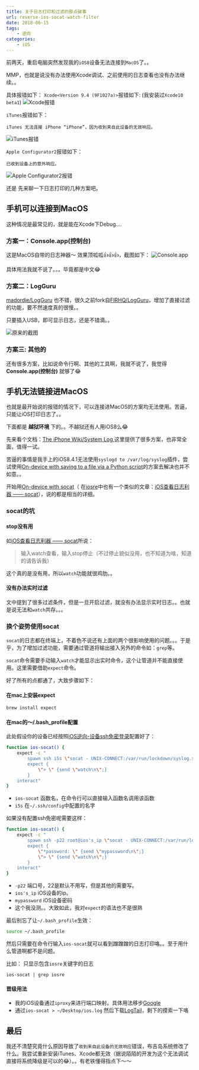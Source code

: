 ```yaml
---
title: 关于日志打印和过滤的那点破事
url: reverse-ios-socat-watch-filter
date: 2018-06-15
tags: 
    - 逆向
categories:
    - iOS
---
```


前两天，重启电脑突然发现我的`iOS8`设备无法连接到`MacOS`了。。

MMP，也就是说没有办法使用Xcode调试、之前使用的日志查看也没有办法继续。。

具体报错如下：
`Xcode<Version 9.4 (9F1027a)>`报错如下: (我安装过`Xcode10 beta1`)
![Xcode报错](/images/2018-06-15-10-13-16.png)

`iTunes`报错如下：
```
iTunes 无法连接 iPhone “iPhone”，因为收到来自此设备的无效响应。
```

![iTunes报错](/images/2018-06-15-10-06-16.png)

`Apple Configurator2`报错如下：
```
已收到设备上的意外响应。
```

![Apple Configurator2报错](/images/2018-06-15-10-09-33.png)

<!--more-->

还是 先来聊一下日志打印的几种方案吧。

## 手机可以连接到MacOS

这种情况是最常见的，就是能在Xcode下Debug....

### 方案一：Console.app(控制台)

这是MacOS自带的日志神器～ 效果顶呱呱👍👍👍，截图如下：
![Console.app](/images/2018-06-15-10-23-02.png)

具体用法我就不说了。。。毕竟都是中文😂

### 方案二：LogGuru

[madordie/LogGuru](https://github.com/madordie/LogGuru) 也不错，很久之前fork自[FIRHQ/LogGuru](https://github.com/FIRHQ/LogGuru)，增加了直接过滤的功能，要不然速度真的很慢。。

只要插入USB，即可显示日志，还是不错滴。。

![原来的截图](/images/2018-06-15-10-29-07.png)

### 方案三: 其他的

还有很多方案，比如说命令行啊、其他的工具啊，我就不说了，我觉得 **Console.app(控制台)** 就够了😂

## 手机无法链接进MacOS

也就是最开始说的报错的情况下，可以连接进MacOS的方案均无法使用。苦逼，只能让iOS打印日志了。。

下面都是 **越狱环境** 下的。。不越狱还有人用iOS8么😂

先来看个文档：[The iPhone Wiki/System Log](https://www.theiphonewiki.com/wiki/System_Log),这里提供了很多方案，也非常全面，值得一试。

苦逼的事情是我手上的iOS8.4.1无法使用`syslogd to /var/log/syslog`插件，尝试使用[On-device with saving to a file via a Python script](https://www.theiphonewiki.com/wiki/System_Log#On-device_with_saving_to_a_file_via_a_Python_script)的方案去解决也并不如意。。

开始用[On-device with socat](https://www.theiphonewiki.com/wiki/System_Log#On-device_with_socat)（ 在[iosre](http://bbs.iosre.com)中也有一个类似的文章：[iOS查看日志利器 —— socat](http://bbs.iosre.com/t/ios-socat/139)），说的都是相当的详细。

### socat的坑

#### stop没有用

如[iOS查看日志利器 —— socat](http://bbs.iosre.com/t/ios-socat/139)所说：

>输入watch查看，输入stop停止（不过停止貌似没用，也不知道为啥，知道的请告诉我）

这个真的是没有用，所以`watch`功能就很鸡肋。。

#### 没有办法实时过滤

文中提到了很多过滤条件，但是一旦开启过滤，就没有办法显示实时日志。。也就是说无法和`watch`共存。。。

### 换个姿势使用socat

`socat`的日志都在终端上，不着色不说还有上面的两个很影响使用的问题。。。于是乎，为了增加过滤功能，需要通过管道将输出接入另外的命令如：`grep`等。

`socat`命令需要手动输入`watch`才能显示出实时命令，这个让管道并不能直接使用。这里需要借助`expect`命令。

好了所有的点都通了，大致步骤如下：

#### 在mac上安装expect

```sh
brew install expect
```

#### 在mac的～/.bash_profile配置

此处假设你的设备已经按照[iOS逆向-设备ssh免密登录](../reverse-ios-ssh)配置好了：

```sh
function ios-socat() {
    expect -c "
        spawn ssh i5s \"socat - UNIX-CONNECT:/var/run/lockdown/syslog.sock\"
        expect {
            \"> \" {send \"watch\n\";}
        }
    interact"
}
```
 
 - `ios-socat` 函数名，在命令行可以直接输入函数名调用该函数
 - `i5s` 在`~/.ssh/config`中配置的名字

如果没有配置ssh免密呢需要这样：

```sh
function ios-socat() {
    expect -c "
        spawn ssh -p22 root@ios's_ip \"socat - UNIX-CONNECT:/var/run/lockdown/syslog.sock\"
        expect {
            \"*password: \" {send \"mypassword\n\";}
            \"> \" {send \"watch\n\";}
        }
    interact"
}
```

 - `-p22` 端口号，22是默认不用写，但是其他的需要写。
 - `ios's_ip` iOS设备的ip。
 - `mypassword` iOS设备密码
 - 这个我没测。。大致如此，我对`expect`的语法也不是很熟

最后别忘了让`~/.bash_profile`生效：
```sh
source ~/.bash_profile
```

然后只需要在命令行输入`ios-socat`就可以看到蹭蹭蹭的日志打印咯。。至于用什么管道啊都不是问题。

比如：
只显示包含`iosre`关键字的日志

```
ios-socat | grep iosre
```

#### 晋级用法

 - 我的iOS设备通过`iproxy`来进行端口映射。具体用法移步[Google](https://www.google.com/search?q=iproxy&oq=iproxy)
 - 通过`ios-socat > ~/Desktop/ios.log` 然后下载[LogTail](https://itunes.apple.com/cn/app/logtail/id1073404370?mt=12)，剩下的摸索一下咯

 ## 最后

我还不清楚究竟什么原因导致了`收到来自此设备的无效响应`错误，布吉岛系统修改了什么。我尝试重新安装iTunes、Xcode都无效（据说陌陌的开发为这个无法调试直接将系统降级是可以的😂）。。有老铁懂得指点下～～